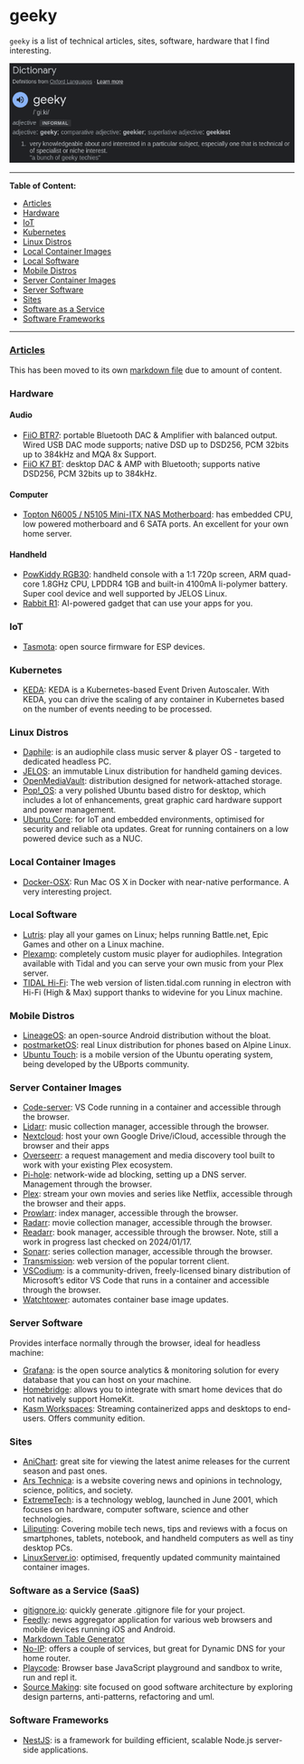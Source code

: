 # geeky

`geeky` is a list of technical articles, sites, software, hardware that I find interesting.

[![google-definition-search](./.images/Screenshot%20from%202024-01-17%2013-47-15.png)](https://www.google.com/search?q=geeky+definition)

---
**Table of Content:**
- [Articles](./ARTICLES.md)
- [Hardware](#hardware)
- [IoT](#iot)
- [Kubernetes](#kubernetes)
- [Linux Distros](#distros)
- [Local Container Images](#local-image)
- [Local Software](#local-software)
- [Mobile Distros](#mobile-distros)
- [Server Container Images](server-images)
- [Server Software](#server-software)
- [Sites](#sites)
- [Software as a Service](#saas)
- [Software Frameworks](#framework)
---

### [Articles](./ARTICLES.md)

This has been moved to its own [markdown file](./ARTICLES.md) due to amount of content.

<a id="hardware"></a>
### Hardware

#### Audio

- [FiiO BTR7](https://www.headfonia.com/fiio-btr7-review/): portable Bluetooth DAC & Amplifier with balanced output. Wired USB DAC mode supports; native DSD up to DSD256, PCM 32bits up to 384kHz and MQA 8x Support.
- [FiiO K7 BT](https://www.headfonia.com/fiio-k7-bt-review/): desktop DAC & AMP with Bluetooth; supports native DSD256, PCM 32bits up to 384kHz.
  
#### Computer
- [Topton N6005 / N5105 Mini-ITX NAS Motherboard](https://www.ebay.com/itm/126259718077): has embedded CPU, low powered motherboard and 6 SATA ports. An excellent for your own home server.

#### Handheld
- [PowKiddy RGB30](https://retrogamecorps.com/2023/10/27/powkiddy-rgb30-starter-guide/): handheld console with a 1:1 720p screen, ARM quad-core 1.8GHz CPU, LPDDR4 1GB and built-in 4100mA li-polymer battery. Super cool device and well supported by JELOS Linux.
- [Rabbit R1](https://www.theverge.com/2024/1/9/24030667/rabbit-r1-ai-action-model-price-release-date): AI-powered gadget that can use your apps for you.

<a id="iot"></a>
### IoT

- [Tasmota](https://tasmota.github.io/docs/): open source firmware for ESP devices.

<a id="kubernetes"></a>
### Kubernetes

- [KEDA](https://keda.sh/): KEDA is a Kubernetes-based Event Driven Autoscaler. With KEDA, you can drive the scaling of any container in Kubernetes based on the number of events needing to be processed.

<a id="distros"></a>
### Linux Distros

- [Daphile](https://www.daphile.com/): is an audiophile class music server & player OS - targeted to dedicated headless PC.
- [JELOS](https://github.com/JustEnoughLinuxOS/distribution): an immutable Linux distribution for handheld gaming devices.
- [OpenMediaVault](https://www.openmediavault.org/): distribution designed for network-attached storage.
- [Pop!_OS](https://pop.system76.com/): a very polished Ubuntu based distro for desktop, which includes a lot of enhancements, great graphic card hardware support and power management.
- [Ubuntu Core](https://ubuntu.com/core): for IoT and embedded environments, optimised for security and reliable ota updates. Great for running containers on a low powered device such as a NUC.

<a id="local-image"></a>
### Local Container Images

- [Docker-OSX](https://github.com/sickcodes/Docker-OSX): Run Mac OS X in Docker with near-native performance. A very interesting project.

<a id="local-software"></a>
### Local Software

- [Lutris](https://lutris.net/): play all your games on Linux; helps running Battle.net, Epic Games and other on a Linux machine.
- [Plexamp](https://www.plex.tv/plexamp/): completely custom music player for audiophiles. Integration available with Tidal and you can serve your own music from your Plex server.
- [TIDAL Hi-Fi](https://github.com/Mastermindzh/tidal-hifi): The web version of listen.tidal.com running in electron with Hi-Fi (High & Max) support thanks to widevine for you Linux machine.

<a id="mobile-distros"></a>
### Mobile Distros

- [LineageOS](https://lineageos.org/): an open-source Android distribution without the bloat.
- [postmarketOS](https://postmarketos.org/): real Linux distribution for phones based on Alpine Linux.
- [Ubuntu Touch](https://ubuntu-touch.io/): is a mobile version of the Ubuntu operating system, being developed by the UBports community. 

<a id="server-images"></a>
### Server Container Images

- [Code-server](https://hub.docker.com/r/linuxserver/code-server): VS Code running in a container and accessible through the browser.
- [Lidarr](https://hub.docker.com/r/linuxserver/lidarr): music collection manager, accessible through the browser.
- [Nextcloud](https://hub.docker.com/r/linuxserver/nextcloud): host your own Google Drive/iCloud, accessible through the browser and their apps
- [Overseerr](https://hub.docker.com/r/linuxserver/overseerr): a request management and media discovery tool built to work with your existing Plex ecosystem.
- [Pi-hole](https://hub.docker.com/r/pihole/pihole): network-wide ad blocking, setting up a DNS server. Management through the browser.
- [Plex](https://hub.docker.com/r/linuxserver/plex): stream your own movies and series like Netflix, accessible through the browser and their apps.
- [Prowlarr](https://hub.docker.com/r/linuxserver/prowlarr): index manager, accessible through the browser.
- [Radarr](https://hub.docker.com/r/linuxserver/radarr): movie collection manager, accessible through the browser.
- [Readarr](https://hub.docker.com/r/linuxserver/readarr): book manager, accessible through the browser. Note, still a work in progress last checked on 2024/01/17. 
- [Sonarr](https://hub.docker.com/r/linuxserver/sonarr): series collection manager, accessible through the browser.
- [Transmission](https://hub.docker.com/r/linuxserver/transmission): web version of the popular torrent client.
- [VSCodium](https://hub.docker.com/r/linuxserver/vscodium): is a community-driven, freely-licensed binary distribution of Microsoft’s editor VS Code that runs in a container and accessible through the browser.
- [Watchtower](https://github.com/containrrr/watchtower): automates container base image updates.

<a id="server-software"></a>
### Server Software

Provides interface normally through the browser, ideal for headless machine:

- [Grafana](https://grafana.com/): is the open source analytics & monitoring solution for every database that you can host on your machine.
- [Homebridge](https://homebridge.io/):  allows you to integrate with smart home devices that do not natively support HomeKit.
- [Kasm Workspaces](https://kasmweb.com/): Streaming containerized apps and desktops to end-users. Offers community edition.

<a id="sites"></a>
### Sites

- [AniChart](https://anichart.net/): great site for viewing the latest anime releases for the current season and past ones.
- [Ars Technica](https://arstechnica.com/): is a website covering news and opinions in technology, science, politics, and society.
- [ExtremeTech](https://www.extremetech.com/): is a technology weblog, launched in June 2001, which focuses on hardware, computer software, science and other technologies.
- [Liliputing](http://liliputing.com/): Covering mobile tech news, tips and reviews with a focus on smartphones, tablets, notebook, and handheld computers as well as tiny desktop PCs.
- [LinuxServer.io](https://www.linuxserver.io/): optimised, frequently updated community maintained container images.

<a id="saas"></a>
### Software as a Service (SaaS)

- [gitignore.io](https://www.toptal.com/developers/gitignore/): quickly generate .gitignore file for your project.
- [Feedly](https://feedly.com/): news aggregator application for various web browsers and mobile devices running iOS and Android.
- [Markdown Table Generator](https://www.tablesgenerator.com/markdown_tables#)
- [No-IP](https://www.noip.com/): offers a couple of services, but great for Dynamic DNS for your home router.
- [Playcode](https://playcode.io/): Browser base JavaScript playground and sandbox to write, run and repl it.
- [Source Making](https://sourcemaking.com/): site focused on good software architecture by exploring design parterns, anti-patterns, refactoring and uml.

<a id="framework"></a>
### Software Frameworks

- [NestJS](https://docs.nestjs.com/): is a framework for building efficient, scalable Node.js server-side applications.
